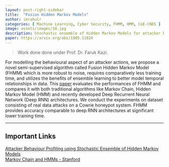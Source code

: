 ```yaml
---
layout: post-right-sidebar
title:  "Fusion Hidden Markov Models"
author: imrahulr
categories: [ Machine Learning, Cyber Security, FHMM, HMM, CoE-CNDS ]
image: assets/images/10.jpg  
description: Stochastic ensemble of Hidden Markov Models for attacker behaviour profiling.
paper: https://arxiv.org/abs/1905.11824
---
```


> Work done done under Prof. Dr. Faruk Kazi.

For modelling the behavioural aspect of an attacker actions, we propose a novel semi-supervised algorithm called Fusion Hidden Markov Model (FHMM) which is more robust to noise, requires comparatively less training time, and utilizes the benefits of ensemble learning to better model temporal relationships in data. This <a href="https://arxiv.org/abs/1905.11824">paper</a> evaluates the performances of FHMM and compares it with both traditional algorithms like Markov Chain, Hidden Markov Model (HMM) and recently developed Deep Recurrent Neural Network (Deep RNN) architectures. We conduct the experiments on dataset consisting of real data attacks on a Cowrie honeypot system. FHMM provides accuracy comparable to deep RNN architectures at significant lower training time. 

---

## Important Links

<a href="https://arxiv.org/abs/1905.11824">Attacker Behaviour Profiling using Stochastic Ensemble of Hidden Markov Models</a><br>
<a href="https://web.stanford.edu/~jurafsky/slp3/A.pdf">Markov Chain and HMMs - Stanford</a><br>